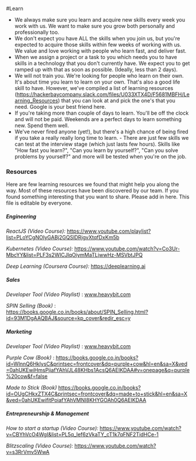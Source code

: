 #Learn

- We always make sure you learn and acquire new skills every week you work with us. We want to make sure you grow both personally and professionally too.
- We don't expect you have ALL the skills when you join us, but you're expected to acquire those skills within few weeks of working with us. We value and love working with people who learn fast, and deliver fast.
- When we assign a project or a task to you which needs you to have skills in a technology that you don't currently have. We expect you to get ramped up with that as soon as possible. (Ideally, less than 2 days).
- We will not train you. We're looking for people who learn on their own. It's about time you learn to learn on your own. That's also a good life skill to have. However, we've compiled a list of learning resources (https://hackerbaycompany.slack.com/files/U033XTX4D/F5681MBFH/Learning_Resources) that you can look at and pick the one's that you need. Google is your best friend here.
- If you're taking more than couple of days to learn. You'll be off the clock and will not be paid. Weekends are a perfect days to learn something new. Spend them well.
- We've never fired anyone (yet!), but there's a high chance of being fired if you take a really really long time to learn. - There are just few skills we can test at the interview stage (which just lasts few hours). Skills like "How fast you learn?", "Can you learn by yourself?", "Can you solve problems by yourself?" and more will be tested when you're on the job.


### Resources

Here are few learning resources we found that might help you along the way. Most of these resources have been discovered by our team. If you found something interesting that you want to share. Please add in here. This file is editable by everyone.

##### Engineering

*ReactJS (Video Course):* https://www.youtube.com/playlist?list=PLoYCgNOIyGABj2GQSlDRjgvXtqfDxKm5b

*Kubernetes (Video Course):* https://www.youtube.com/watch?v=Co3Ur-MbcYY&list=PLF3s2WICJlqOiymMaTLjwwHz-MSVbtJPQ

*Deep Learning (Coursera Course):* https://deeplearning.ai


##### Sales
*Developer Tool (Video Playlist)* : www.heavybit.com

*SPIN Selling (Book)* : https://books.google.co.in/books/about/SPIN_Selling.html?id=93M1DgAAQBAJ&source=kp_cover&redir_esc=y


##### Marketing
*Developer Tool (Video Playlist)* : www.heavybit.com

*Purple Cow (Book)* : https://books.google.co.in/books?id=WlnnQ6HklysC&printsec=frontcover&dq=purple+cow&hl=en&sa=X&ved=0ahUKEwiHmsPjiafYAhVJL48KHbs1AcsQ6AEIKDAA#v=onepage&q=purple%20cow&f=false

*Made to Stick (Book)* https://books.google.co.in/books?id=OUgCHkxZTX4C&printsec=frontcover&dq=made+to+stick&hl=en&sa=X&ved=0ahUKEwifitPoiafYAhVMNI8KHYGOAh0Q6AEIKDAA


##### Entrepreneurship & Management
*How to start a startup (Video Course):* https://www.youtube.com/watch?v=CBYhVcO4WgI&list=PL5q_lef6zVkaTY_cT1k7qFNF2TidHCe-1

*Blitzscaling (Video Course):* https://www.youtube.com/watch?v=s3RrVmv5WwA
